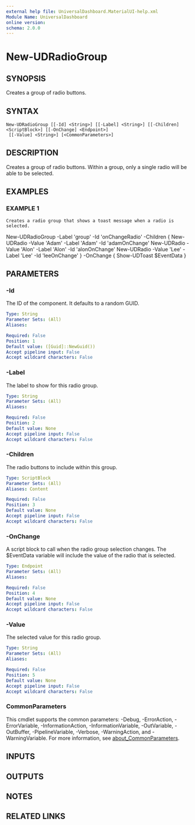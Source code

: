 ```yaml
---
external help file: UniversalDashboard.MaterialUI-help.xml
Module Name: UniversalDashboard
online version:
schema: 2.0.0
---
```


# New-UDRadioGroup

## SYNOPSIS
Creates a group of radio buttons.

## SYNTAX

```
New-UDRadioGroup [[-Id] <String>] [[-Label] <String>] [[-Children] <ScriptBlock>] [[-OnChange] <Endpoint>]
 [[-Value] <String>] [<CommonParameters>]
```

## DESCRIPTION
Creates a group of radio buttons.
Within a group, only a single radio will be able to be selected.

## EXAMPLES

### EXAMPLE 1
```
Creates a radio group that shows a toast message when a radio is selected.
```

New-UDRadioGroup -Label 'group' -Id 'onChangeRadio' -Children {
    New-UDRadio -Value 'Adam' -Label 'Adam'  -Id 'adamOnChange'
    New-UDRadio -Value 'Alon' -Label 'Alon' -Id 'alonOnChange'
    New-UDRadio -Value 'Lee' -Label 'Lee' -Id 'leeOnChange'
} -OnChange { 
    Show-UDToast $EventData 
}

## PARAMETERS

### -Id
The ID of the component.
It defaults to a random GUID.

```yaml
Type: String
Parameter Sets: (All)
Aliases:

Required: False
Position: 1
Default value: ([Guid]::NewGuid())
Accept pipeline input: False
Accept wildcard characters: False
```

### -Label
The label to show for this radio group.

```yaml
Type: String
Parameter Sets: (All)
Aliases:

Required: False
Position: 2
Default value: None
Accept pipeline input: False
Accept wildcard characters: False
```

### -Children
The radio buttons to include within this group.

```yaml
Type: ScriptBlock
Parameter Sets: (All)
Aliases: Content

Required: False
Position: 3
Default value: None
Accept pipeline input: False
Accept wildcard characters: False
```

### -OnChange
A script block to call when the radio group selection changes.
The $EventData variable will include the value of the radio that is selected.

```yaml
Type: Endpoint
Parameter Sets: (All)
Aliases:

Required: False
Position: 4
Default value: None
Accept pipeline input: False
Accept wildcard characters: False
```

### -Value
The selected value for this radio group.

```yaml
Type: String
Parameter Sets: (All)
Aliases:

Required: False
Position: 5
Default value: None
Accept pipeline input: False
Accept wildcard characters: False
```

### CommonParameters
This cmdlet supports the common parameters: -Debug, -ErrorAction, -ErrorVariable, -InformationAction, -InformationVariable, -OutVariable, -OutBuffer, -PipelineVariable, -Verbose, -WarningAction, and -WarningVariable. For more information, see [about_CommonParameters](http://go.microsoft.com/fwlink/?LinkID=113216).

## INPUTS

## OUTPUTS

## NOTES

## RELATED LINKS
